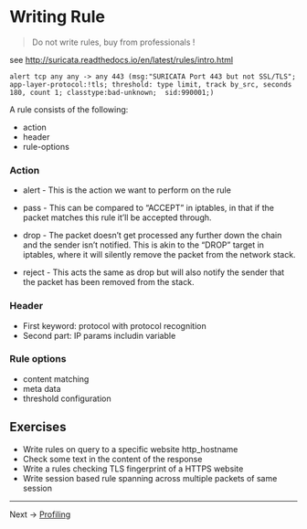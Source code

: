 # Writing Rule

> Do not write rules, buy from professionals !

see http://suricata.readthedocs.io/en/latest/rules/intro.html

```
alert tcp any any -> any 443 (msg:"SURICATA Port 443 but not SSL/TLS"; app-layer-protocol:!tls; threshold: type limit, track by_src, seconds 180, count 1; classtype:bad-unknown;  sid:990001;)
```

A rule consists of the following:
* action
* header
* rule-options

### Action

* alert - This is the action we want to perform on the rule

* pass - This can be compared to “ACCEPT” in iptables, in that if the packet matches this rule it’ll be accepted through.
* drop - The packet doesn’t get processed any further down the chain and the sender isn’t notified. This is akin to the “DROP” target in iptables, where it will silently remove the packet from the network stack.
* reject - This acts the same as drop but will also notify the sender that the packet has been removed from the stack.

### Header

* First keyword: protocol with protocol recognition
* Second part: IP params includin variable

### Rule options

* content matching
* meta data
* threshold configuration

## Exercises

* Write rules on query to a specific website http_hostname
* Check some text in the content of the response
* Write a rules checking TLS fingerprint of a HTTPS website
* Write session based rule spanning across multiple packets of same session

---

Next -> [Profiling](rules.profiling.md)

